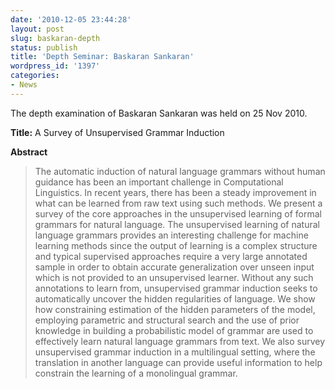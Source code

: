 ```yaml
---
date: '2010-12-05 23:44:28'
layout: post
slug: baskaran-depth
status: publish
title: 'Depth Seminar: Baskaran Sankaran'
wordpress_id: '1397'
categories:
- News
---
```


The depth examination of Baskaran Sankaran was held on 25 Nov 2010.

**Title:** A Survey of Unsupervised Grammar Induction


**Abstract**

> The automatic induction of natural language grammars without human guidance has been an important challenge in Computational Linguistics. In recent years, there has been a steady improvement in what can be learned from raw text using such methods. We present a survey of the core approaches in the unsupervised learning of formal grammars for natural language.  The unsupervised learning of natural language grammars provides an interesting challenge for machine learning methods since the output of learning is a complex structure and typical supervised approaches require a very large annotated sample in order to obtain accurate generalization over unseen input which is not provided to an unsupervised learner. Without any such annotations to learn from, unsupervised grammar induction seeks to automatically uncover the hidden regularities of language. We show how constraining estimation of the hidden parameters of the model, employing parametric and structural search and the use of prior knowledge in building a probabilistic model of grammar are used to effectively learn natural language grammars from text. We also survey unsupervised grammar induction in a multilingual setting, where the translation in another language can provide useful information to help constrain the learning of a monolingual grammar.
